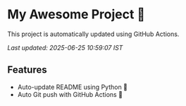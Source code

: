 # My Awesome Project 🚀

This project is automatically updated using GitHub Actions.

_Last updated: 2025-06-25 10:59:07 IST_

## Features
- Auto-update README using Python 🐍
- Auto Git push with GitHub Actions 🤖
